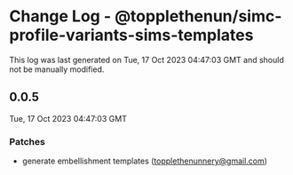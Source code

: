 # Change Log - @topplethenun/simc-profile-variants-sims-templates

This log was last generated on Tue, 17 Oct 2023 04:47:03 GMT and should not be manually modified.

<!-- Start content -->

## 0.0.5

Tue, 17 Oct 2023 04:47:03 GMT

### Patches

- generate embellishment templates (topplethenunnery@gmail.com)
